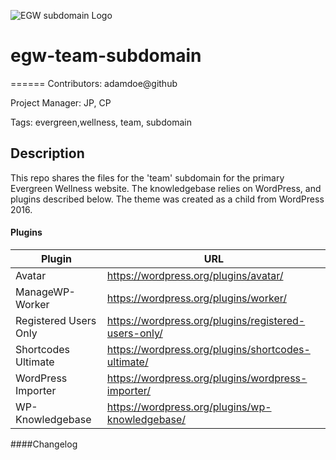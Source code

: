 ![EGW subdomain Logo](http://dev.marketingincolor.com/teamegw/wp-content/uploads/2016/06/EGW-Team-Header_03-1.jpg)
# egw-team-subdomain
======
Contributors: adamdoe@github

Project Manager: JP, CP

Tags: evergreen,wellness, team, subdomain

Description
------
This repo shares the files for the 'team' subdomain for the primary Evergreen Wellness website. The knowledgebase relies on WordPress, and plugins described below. The theme was created as a child from WordPress 2016. 



#### Plugins
|  Plugin 	|  URL 	|
|---	|---	|
|  Avatar 	|  https://wordpress.org/plugins/avatar/ 	|
| ManageWP-Worker 	|  https://wordpress.org/plugins/worker/   |
|  Registered Users Only |  https://wordpress.org/plugins/registered-users-only/ 	|
|   Shortcodes Ultimate | https://wordpress.org/plugins/shortcodes-ultimate/ |
|   WordPress Importer |  https://wordpress.org/plugins/wordpress-importer/ 	|
|   WP-Knowledgebase	|  https://wordpress.org/plugins/wp-knowledgebase/ 	|




####Changelog


